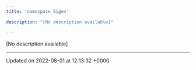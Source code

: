 ```yaml
---
title: 'namespace Eigen'

description: "[No description available]"

---
```







[No description available]






-------------------------------

Updated on 2022-08-01 at 12:13:32 +0000